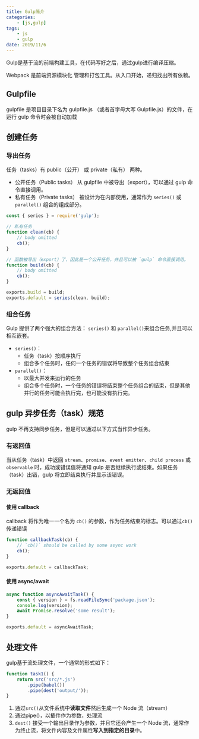 ```yaml
---
title: Gulp简介
categories:
    - [js,gulp]
tags:
    - js
    - gulp
date: 2019/11/6
---
```


Gulp是基于流的前端构建工具，在代码写好之后，通过gulp进行编译压缩。

Webpack 是前端资源模块化 管理和打包工具。从入口开始，递归找出所有依赖。

## Gulpfile

gulpfile 是项目目录下名为 gulpfile.js （或者首字母大写 Gulpfile.js）的文件，在运行 gulp 命令时会被自动加载

## 创建任务

### 导出任务

任务（tasks）有 public（公开） 或 private（私有） 两种。

- 公开任务（Public tasks） 从 gulpfile 中被导出（export），可以通过 gulp 命令直接调用。
- 私有任务（Private tasks） 被设计为在内部使用，通常作为 `series()` 或 `parallel()` 组合的组成部分。

```js
const { series } = require('gulp');

// 私有任务
function clean(cb) {
    // body omitted
    cb();
}

// 函数被导出（export）了，因此是一个公开任务，并且可以被 `gulp` 命令直接调用。
function build(cb) {
    // body omitted
    cb();
}

exports.build = build;
exports.default = series(clean, build);
```

### 组合任务

Gulp 提供了两个强大的组合方法： `series()` 和 `parallel()`来组合任务,并且可以相互嵌套。

- `series()`：
  - 任务（task）按顺序执行
  - 组合多个任务时，任何一个任务的错误将导致整个任务组合结束
- `parallel()`：
  - 以最大并发来运行的任务
  - 组合多个任务时，一个任务的错误将结束整个任务组合的结束，但是其他并行的任务可能会执行完，也可能没有执行完。

## gulp 异步任务（task）规范

gulp 不再支持同步任务，但是可以通过以下方式当作异步任务。

### 有返回值

当从任务（task）中返回 `stream`、`promise`、`event emitter`、`child process` 或 `observable` 时，成功或错误值将通知 gulp 是否继续执行或结束。如果任务（task）出错，gulp 将立即结束执行并显示该错误。

### 无返回值

#### 使用 callback

callback 将作为唯一一个名为 `cb()` 的参数，作为任务结束的标志。可以通过`cb()`传递错误

```js
function callbackTask(cb) {
    // `cb()` should be called by some async work
    cb();
}

exports.default = callbackTask;
```

#### 使用 async/await

```js
async function asyncAwaitTask() {
    const { version } = fs.readFileSync('package.json');
    console.log(version);
    await Promise.resolve('some result');
}

exports.default = asyncAwaitTask;
```

## 处理文件

gulp基于流处理文件，一个通常的形式如下：

```js
function task1() {
    return src('src/*.js')
        .pipe(babel())
        .pipe(dest('output/'));
}
```

1. 通过`src()`从文件系统中**读取文件**然后生成一个 Node 流（stream）
2. 通过pipe()，以插件作为参数，处理流
3. `dest()` 接受一个输出目录作为参数，并且它还会产生一个 Node 流，通常作为终止流，将文件内容及文件属性**写入到指定的目录**中。
